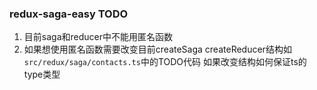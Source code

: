 ### redux-saga-easy TODO

1. 目前saga和reducer中不能用匿名函数
2. 如果想使用匿名函数需要改变目前createSaga createReducer结构如 `src/redux/saga/contacts.ts`中的TODO代码
   如果改变结构如何保证ts的type类型